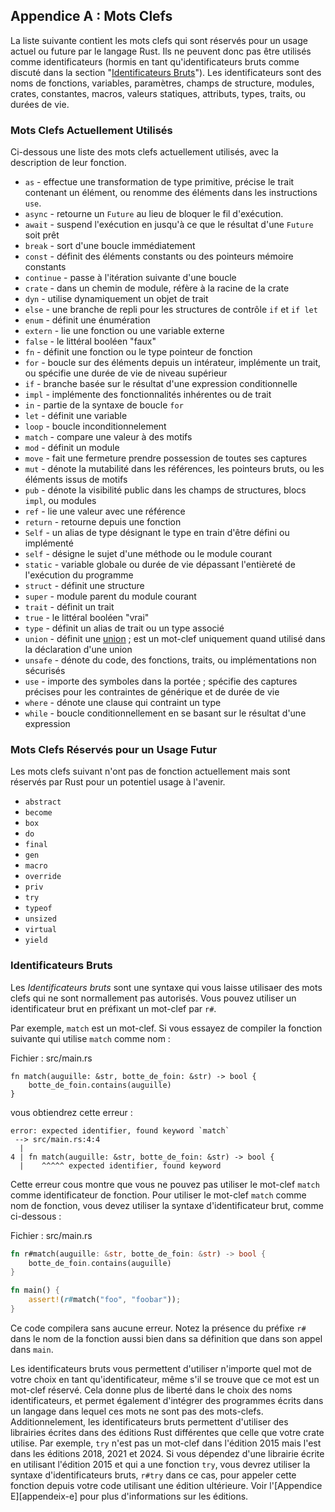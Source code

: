 ## Appendice A : Mots Clefs

La liste suivante contient les mots clefs qui sont réservés pour un usage
actuel ou future par le langage Rust. Ils ne peuvent donc pas être utilisés
comme identificateurs (hormis en tant qu'identificateurs bruts comme discuté
dans la section "[Identificateurs Bruts][raw-identifiers]<!-- ignore -->").
Les identificateurs sont des noms de fonctions, variables, paramètres, champs
de structure, modules, crates, constantes, macros, valeurs statiques, attributs,
types, traits, ou durées de vie.

[raw-identifiers]: #identificateurs-bruts

### Mots Clefs Actuellement Utilisés

Ci-dessous une liste des mots clefs actuellement utilisés, avec la description
de leur fonction.

- `as` - effectue une transformation de type primitive, précise le trait contenant
un élément, ou renomme des éléments dans les instructions `use`.
- `async` - retourne un `Future` au lieu de bloquer le fil d'exécution.
- `await` - suspend l'exécution en jusqu'à ce que le résultat d'une `Future` soit prêt
- `break` - sort d'une boucle immédiatement
- `const` - définit des éléments constants ou des pointeurs mémoire constants
- `continue` - passe à l'itération suivante d'une boucle
- `crate` - dans un chemin de module, réfère à la racine de la crate
- `dyn` - utilise dynamiquement un objet de trait
- `else` - une branche de repli pour les structures de contrôle `if` et `if let`
- `enum` - définit une énumération
- `extern` - lie une fonction ou une variable externe
- `false` - le littéral booléen "faux"
- `fn` - définit une fonction ou le type pointeur de fonction
- `for` - boucle sur des éléments depuis un intérateur, implémente un trait,
ou spécifie une durée de vie de niveau supérieur
- `if` - branche basée sur le résultat d'une expression conditionnelle
- `impl` - implémente des fonctionnalités inhérentes ou de trait
- `in` - partie de la syntaxe de boucle `for`
- `let` - définit une variable
- `loop` - boucle inconditionnelement
- `match` - compare une valeur à des motifs
- `mod` - définit un module
- `move` - fait une fermeture prendre possession de toutes ses captures
- `mut` - dénote la mutabilité dans les références, les pointeurs bruts, ou
les éléments issus de motifs
- `pub` - dénote la visibilité public dans les champs de structures, blocs `impl`,
ou modules
- `ref` - lie une valeur avec une référence
- `return` - retourne depuis une fonction
- `Self` - un alias de type désignant le type en train d'être défini ou implémenté
- `self` - désigne le sujet d'une méthode ou le module courant
- `static` - variable globale ou durée de vie dépassant l'entièreté de l'exécution
du programme
- `struct` - définit une structure
- `super` - module parent du module courant
- `trait` - définit un trait
- `true` - le littéral booléen "vrai"
- `type` - définit un alias de trait ou un type associé
- `union` - définit une [union][union]<!-- ignore --> ; est un mot-clef uniquement
quand utilisé dans la déclaration d'une union
- `unsafe` - dénote du code, des fonctions, traits, ou implémentations non sécurisés
- `use` - importe des symboles dans la portée ; spécifie des captures précises pour
les contraintes de générique et de durée de vie
- `where` - dénote une clause qui contraint un type
- `while` - boucle conditionnellement en se basant sur le résultat d'une expression


[union]: ../reference/items/unions.html

### Mots Clefs Réservés pour un Usage Futur

Les mots clefs suivant n'ont pas de fonction actuellement mais sont réservés 
par Rust pour un potentiel usage à l'avenir.

- `abstract`
- `become`
- `box`
- `do`
- `final`
- `gen`
- `macro`
- `override`
- `priv`
- `try`
- `typeof`
- `unsized`
- `virtual`
- `yield`

### Identificateurs Bruts

Les _Identificateurs bruts_ sont une syntaxe qui vous laisse utilisaer des mots
clefs qui ne sont normallement pas autorisés. Vous pouvez utiliser un identificateur
brut en préfixant un mot-clef par `r#`.

Par exemple, `match` est un mot-clef. Si vous essayez de compiler la fonction suivante
qui utilise `match` comme nom :

<span class="filename">Fichier : src/main.rs</span>

```rust,ignore,does_not_compile
fn match(auguille: &str, botte_de_foin: &str) -> bool {
    botte_de_foin.contains(auguille)
}
```

vous obtiendrez cette erreur :

```text
error: expected identifier, found keyword `match`
 --> src/main.rs:4:4
  |
4 | fn match(auguille: &str, botte_de_foin: &str) -> bool {
  |    ^^^^^ expected identifier, found keyword
```

Cette erreur cous montre que vous ne pouvez pas utiliser le mot-clef 
`match` comme identificateur de fonction. Pour utiliser le mot-clef
`match` comme nom de fonction, vous devez utiliser la syntaxe 
d'identificateur brut, comme ci-dessous :

<span class="filename">Fichier : src/main.rs</span>

```rust
fn r#match(auguille: &str, botte_de_foin: &str) -> bool {
    botte_de_foin.contains(auguille)
}

fn main() {
    assert!(r#match("foo", "foobar"));
}
```

Ce code compilera sans aucune erreur. Notez la présence du préfixe `r#` dans le
nom de la fonction aussi bien dans sa définition que dans son appel dans `main`.

Les identificateurs bruts vous permettent d'utiliser n'importe quel mot de votre
choix en tant qu'identificateur, même s'il se trouve que ce mot est un mot-clef 
réservé. Cela donne plus de liberté dans le choix des noms identificateurs, et 
permet également d'intégrer des programmes écrits dans un langage dans lequel ces
mots ne sont pas des mots-clefs. Additionnelement, les identificateurs bruts
permettent d'utiliser des librairies écrites dans des éditions Rust différentes
que celle que votre crate utilise. Par exemple, `try` n'est pas un mot-clef dans 
l'édition 2015 mais l'est dans les éditions 2018, 2021 et 2024. Si vous dépendez
d'une librairie écrite en utilisant l'édition 2015 et qui a une fonction `try`,
vous devrez utiliser la syntaxe d'identificateurs bruts, `r#try` dans ce cas, pour
appeler cette fonction depuis votre code utilisant une édition ultérieure. Voir
l'[Appendice E][appendeix-e]<!-- ignore --> pour plus d'informations sur les éditions.

[appendix-e]: appendix-05-editions.html
